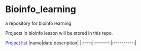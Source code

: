 # Bioinfo_learning
a repository for bioinfo learning

Projects in bioinfo lesson will be stored in this repo.

<font color="OOOOFF">Project list</font>
|name|date|description|
|:----:|:-------:|:----------:|
